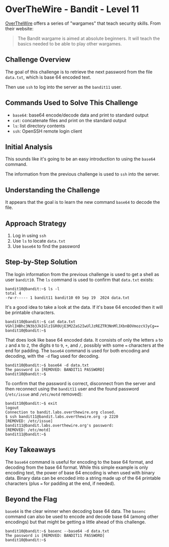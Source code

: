 # OverTheWire - Bandit - Level 11

[OverTheWire](https://overthewire.org) offers a series of "wargames" that teach
security skills. From their website:

> The Bandit wargame is aimed at absolute beginners. It will teach the basics
> needed to be able to play other wargames.

## Challenge Overview

The goal of this challenge is to retrieve the next password from the file
`data.txt`, which is base 64 encoded text.

Then use `ssh` to log into the server as the `bandit11` user.

## Commands Used to Solve This Challenge

- `base64`: base64 encode/decode data and print to standard output
- `cat`: concatenate files and print on the standard output
- `ls`: list directory contents
- `ssh`: OpenSSH remote login client

## Initial Analysis

This sounds like it's going to be an easy introduction to using the `base64`
command.

The information from the previous challenge is used to `ssh` into the server.

## Understanding the Challenge

It appears that the goal is to learn the new command `base64` to decode the
file.

## Approach Strategy

1. Log in using `ssh`
1. Use `ls` to locate `data.txt`
1. Use `base64` to find the password

## Step-by-Step Solution

The login information from the previous challenge is used to get a shell as user
`bandit10`. The `ls` command is used to confirm that `data.txt` exists:

```
bandit10@bandit:~$ ls -l
total 4
-rw-r----- 1 bandit11 bandit10 69 Sep 19  2024 data.txt
```

It's a good idea to take a look at the data. If it's base 64 encoded then it
will be printable characters.

```
bandit10@bandit:~$ cat data.txt
VGhlIHBhc3N3b3JkIGlzIGR0UjE3M2ZaS2IwUlJzREZTR3NnMlJXbnBOVmozcVJyCg==
bandit10@bandit:~$
```

That does look like base 64 encoded data. It consists of only the letters `a` to
`z` and `A` to `Z`, the digits `0` to `9`, `+`, and `/`, possibly with some `=`
characters at the end for padding. The `base64` command is used for both
encoding and decoding, with the `-d` flag used for decoding.

```
bandit10@bandit:~$ base64 -d data.txt
The password is [REMOVED: BANDIT11 PASSWORD]
bandit10@bandit:~$
```

To confirm that the password is correct, disconnect from the server and then
reconnect using the `bandit11` user and the found password (`/etc/issue` and
`/etc/motd` removed):

```
bandit10@bandit:~$ exit
logout
Connection to bandit.labs.overthewire.org closed.
$ ssh bandit11@bandit.labs.overthewire.org -p 2220
[REMOVED: /etc/issue]
bandit11@bandit.labs.overthewire.org's password:
[REMOVED: /etc/motd]
bandit11@bandit:~$
```

## Key Takeaways

The `base64` command is useful for encoding to the base 64 format, and decoding
from the base 64 format. While this simple example is only encoding text, the
power of base 64 encoding is when used with binary data. Binary data can be
encoded into a string made up of the 64 printable characters (plus `=` for
padding at the end, if needed).

## Beyond the Flag

`base64` is the clear winner when decoding base 64 data. The `basenc` command
can also be used to encode and decode base 64 (among other encodings) but that
might be getting a little ahead of this challenge.

```
bandit10@bandit:~$ basenc --base64 -d data.txt
The password is [REMOVED: BANDIT11 PASSWORD]
bandit10@bandit:~$
```
